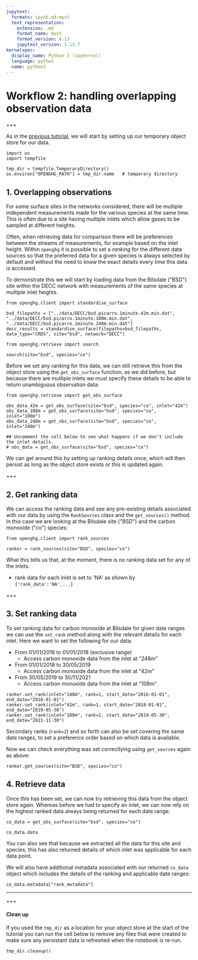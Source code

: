 ```yaml
---
jupytext:
  formats: ipynb,md:myst
  text_representation:
    extension: .md
    format_name: myst
    format_version: 0.13
    jupytext_version: 1.13.7
kernelspec:
  display_name: Python 3 (ipykernel)
  language: python
  name: python3
---
```


# Workflow 2: handling overlapping observation data

+++

As in the [previous tutorial](1_Adding_observation_data.ipynb), we will start by setting up our temporary object store for our data.

```{code-cell} ipython3
import os
import tempfile

tmp_dir = tempfile.TemporaryDirectory()
os.environ["OPENGHG_PATH"] = tmp_dir.name   # temporary directory
```

## 1. Overlapping observations

For some surface sites in the networks considered, there will be multiple independent measurements made for the various species at the same time. This is often due to a site having multiple inlets which allow gases to be sampled at different heights.

Often, when retrieving data for comparison there will be preferences between the streams of measurements, for example based on the inlet height. Within `openghg` it is possible to set a *ranking* for the different data sources so that the preferred data for a given species is always selected by default and without the need to know the exact details every time this data is accessed.

To demonstrate this we will start by loading data from the Bilsdale ("BSD") site within the DECC network with measurements of the same species at multiple inlet heights.

```{code-cell} ipython3
from openghg.client import standardise_surface

bsd_filepaths = ["../data/DECC/bsd.picarro.1minute.42m.min.dat", "../data/DECC/bsd.picarro.1minute.108m.min.dat", "../data/DECC/bsd.picarro.1minute.248m.min.dat"]
decc_results = standardise_surface(filepaths=bsd_filepaths, data_type="CRDS", site="bsd", network="DECC")
```

```{code-cell} ipython3
from openghg.retrieve import search

search(site="bsd", species="co")
```

Before we set any ranking for this data, we can still retrieve this from the object store using the `get_obs_surface` function, as we did before, but because there are multiple inlets we must specify these details to be able to return unambiguous observation data:

```{code-cell} ipython3
from openghg.retrieve import get_obs_surface

obs_data_42m = get_obs_surface(site="bsd", species="co", inlet="42m")
obs_data_108m = get_obs_surface(site="bsd", species="co", inlet="108m")
obs_data_248m = get_obs_surface(site="bsd", species="co", inlet="248m")

## Uncomment the cell below to see what happens if we don't include the inlet details.
# obs_data = get_obs_surface(site="bsd", species="co")
```

We can get around this by setting up ranking details once, which will then persist as long as the object store exists or this is updated again.

+++

## 2. Get ranking data

We can access the ranking data and see any pre-existing details associated with our data by using the `RankSources` class and the `get_sources()` method. In this case we are looking at the Bilsdale site ("BSD") and the carbon monoxide ("co") species:

```{code-cell} ipython3
from openghg.client import rank_sources

ranker = rank_sources(site="BSD", species="co")
```

What this tells us that, at the moment, there is no ranking data set for any of the inlets.
 - rank data for each inlet is set to 'NA' as shown by `{'rank_data':'NA',...}`

+++

## 3. Set ranking data

To set ranking data for carbon monoxide at Bilsdale for given date ranges we can use the `set_rank` method along with the relevant details for each inlet. Here we want to set the following for our data:

- From 01/01/2016 to 01/01/2018 (exclusive range)
  - Access carbon monoxide data from the inlet at "248m"
- From 01/01/2018 to 30/05/2019
  - Access carbon monoxide data from the inlet at "42m"
- From 30/05/2019 to 30/11/2021
  - Access carbon monoxide data from the inlet at "108m"

```{code-cell} ipython3
ranker.set_rank(inlet="248m", rank=1, start_date="2016-01-01", end_date="2018-01-01")
ranker.set_rank(inlet="42m", rank=1, start_date="2018-01-01", end_date="2019-05-30")
ranker.set_rank(inlet="108m", rank=1, start_date="2019-05-30", end_date="2021-11-30")
```

Secondary ranks (`rank=2`) and so forth can also be set covering the same date ranges, to set a preference order based on which data is available.

Now we can check everything was set correctlying using `get_sources` again as above:

```{code-cell} ipython3
ranker.get_sources(site="BSD", species="co")
```

## 4. Retrieve data

Once this has been set, we can now try retrieving this data from the object store again. Whereas before we had to specify an inlet, we can now rely on the highest ranked data always being returned for each date range:

```{code-cell} ipython3
co_data = get_obs_surface(site="bsd", species="co")
```

```{code-cell} ipython3
co_data.data
```

You can also see that because we extracted all the data for this site and species, this has also returned details of which inlet was applicable for each data point.

We will also have additional metadata associated with our returned `co_data` object which includes the details of the ranking and applicable date ranges:

```{code-cell} ipython3
co_data.metadata["rank_metadata"]
```

---

+++

#### Clean up

If you used the `tmp_dir` as a location for your object store at the start of the tutorial you can run the cell below to remove any files that were created to make sure any persistant data is refreshed when the notebook is re-run.

```{code-cell} ipython3
tmp_dir.cleanup()
```
